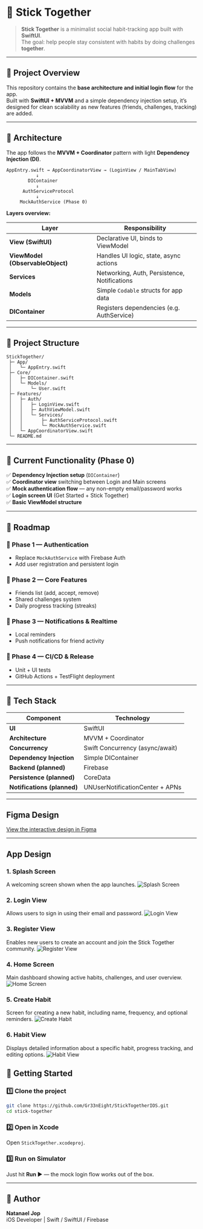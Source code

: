 # 🤝 Stick Together

> **Stick Together** is a minimalist social habit-tracking app built with **SwiftUI**.  
> The goal: help people stay consistent with habits by doing challenges **together**.

---

## 🚀 Project Overview

This repository contains the **base architecture and initial login flow** for the app.  
Built with **SwiftUI + MVVM** and a simple dependency injection setup, it’s designed for clean scalability as new features (friends, challenges, tracking) are added.

---

## 🧱 Architecture

The app follows the **MVVM + Coordinator** pattern with light **Dependency Injection (DI)**.

```
AppEntry.swift → AppCoordinatorView → (LoginView / MainTabView)
           ↓
        DIContainer
           ↓
      AuthServiceProtocol
           ↓
     MockAuthService (Phase 0)
```

**Layers overview:**

| Layer | Responsibility |
|-------|----------------|
| **View (SwiftUI)** | Declarative UI, binds to ViewModel |
| **ViewModel (ObservableObject)** | Handles UI logic, state, async actions |
| **Services** | Networking, Auth, Persistence, Notifications |
| **Models** | Simple `Codable` structs for app data |
| **DIContainer** | Registers dependencies (e.g. AuthService) |

---

## 📂 Project Structure

```
StickTogether/
 ├─ App/
 │   └─ AppEntry.swift
 ├─ Core/
 │   ├─ DIContainer.swift
 │   └─ Models/
 │       └─ User.swift
 ├─ Features/
 │   ├─ Auth/
 │   │   ├─ LoginView.swift
 │   │   ├─ AuthViewModel.swift
 │   │   └─ Services/
 │   │       ├─ AuthServiceProtocol.swift
 │   │       └─ MockAuthService.swift
 │   └─ AppCoordinatorView.swift
 └─ README.md
```

---

## 🧰 Current Functionality (Phase 0)

✅ **Dependency Injection setup** (`DIContainer`)  
✅ **Coordinator view** switching between Login and Main screens  
✅ **Mock authentication flow** — any non-empty email/password works  
✅ **Login screen UI** (Get Started + Stick Together)  
✅ **Basic ViewModel structure**

---

## 🧭 Roadmap

### 🩵 Phase 1 — Authentication
- Replace `MockAuthService` with Firebase Auth
- Add user registration and persistent login

### 💬 Phase 2 — Core Features
- Friends list (add, accept, remove)
- Shared challenges system
- Daily progress tracking (streaks)

### 🔔 Phase 3 — Notifications & Realtime
- Local reminders
- Push notifications for friend activity

### 🚀 Phase 4 — CI/CD & Release
- Unit + UI tests
- GitHub Actions + TestFlight deployment

---

## 🧩 Tech Stack

| Component | Technology |
|------------|-------------|
| **UI** | SwiftUI |
| **Architecture** | MVVM + Coordinator |
| **Concurrency** | Swift Concurrency (async/await) |
| **Dependency Injection** | Simple DIContainer |
| **Backend (planned)** | Firebase |
| **Persistence (planned)** | CoreData |
| **Notifications (planned)** | UNUserNotificationCenter + APNs |

---

## Figma Design
[View the interactive design in Figma]([https://www.figma.com/design/BHNAYWaEGcwYoomamDRHov/StickTogether?node-id=0-1&p=f&t=rHmoWV57zxbApQAS-0])

---

## App Design

### 1. Splash Screen
A welcoming screen shown when the app launches.
![Splash Screen](Resources/Design/SplashScreen.png)

### 2. Login View
Allows users to sign in using their email and password.
![Login View](Resources/Design/LoginView.png)

### 3. Register View
Enables new users to create an account and join the Stick Together community.
![Register View](Resources/Design/RegisterView.png)

### 4. Home Screen
Main dashboard showing active habits, challenges, and user overview.
![Home Screen](Resources/Design/HomeScreen.png)

### 5. Create Habit
Screen for creating a new habit, including name, frequency, and optional reminders.
![Create Habit](Resources/Design/CreateHabit.png)

### 6. Habit View
Displays detailed information about a specific habit, progress tracking, and editing options.
![Habit View](Resources/Design/HabitView.png)

## 🏁 Getting Started

### 1️⃣ Clone the project
```bash
git clone https://github.com/Gr33nEight/StickTogetherIOS.git
cd stick-together
```

### 2️⃣ Open in Xcode
Open `StickTogether.xcodeproj`.

### 3️⃣ Run on Simulator
Just hit **Run ▶️** — the mock login flow works out of the box.

---

## 👤 Author
**Natanael Jop**  
iOS Developer | Swift / SwiftUI / Firebase
